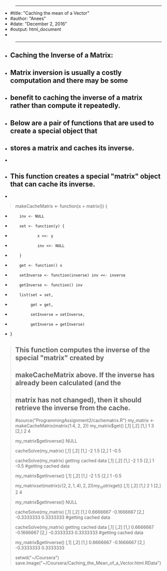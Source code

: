 > ---
+ #title: "Caching the mean of a Vector"
+ #author: "Anees"
+ #date: "December 2, 2016"
+ #output: html_document
+ 

> ---
+ ## Caching the Inverse of a Matrix:
+ ## Matrix inversion is usually a costly computation and there may be some 
+ ## benefit to caching the inverse of a matrix rather than compute it repeatedly.
+ ## Below are a pair of functions that are used to create a special object that 
+ ## stores a matrix and caches its inverse.
+ 
+ ## This function creates a special "matrix" object that can cache its inverse.
+ 

> 
> makeCacheMatrix <- function(x = matrix()) {
+         inv <- NULL
+         set <- function(y) {
+                 x <<- y
+                 inv <<- NULL
+         }
+         get <- function() x
+         setInverse <- function(inverse) inv <<- inverse
+         getInverse <- function() inv
+         list(set = set,
+              get = get,
+              setInverse = setInverse,
+              getInverse = getInverse)
+ }
> 
> ## This function computes the inverse of the special "matrix" created by 
> ## makeCacheMatrix above. If the inverse has already been calculated (and the 
> ## matrix has not changed), then it should retrieve the inverse from the cache.
> 
> #source("ProgrammingAssignment2/cachematrix.R")
> my_matrix <- makeCacheMatrix(matrix(1:4, 2, 2))
> my_matrix$get()
     [,1] [,2]
[1,]    1    3
[2,]    2    4
> 
> my_matrix$getInverse()
NULL
> 
> cacheSolve(my_matrix)
     [,1] [,2]
[1,]   -2  1.5
[2,]    1 -0.5
> 
> cacheSolve(my_matrix)
getting cached data
     [,1] [,2]
[1,]   -2  1.5
[2,]    1 -0.5
> #getting cached data
> 
> my_matrix$getInverse()
     [,1] [,2]
[1,]   -2  1.5
[2,]    1 -0.5
> 
> my_matrix$set(matrix(c(2, 2, 1, 4), 2, 2))
> my_matrix$get()
     [,1] [,2]
[1,]    2    1
[2,]    2    4
> 
> my_matrix$getInverse()
NULL
> 
> cacheSolve(my_matrix)
           [,1]       [,2]
[1,]  0.6666667 -0.1666667
[2,] -0.3333333  0.3333333
> #getting cached data
> 
> cacheSolve(my_matrix)
getting cached data
           [,1]       [,2]
[1,]  0.6666667 -0.1666667
[2,] -0.3333333  0.3333333
> #getting cached data
> 
> my_matrix$getInverse()
           [,1]       [,2]
[1,]  0.6666667 -0.1666667
[2,] -0.3333333  0.3333333
> 
> setwd("~/Coursera")
> save.image("~/Coursera/Caching_the_Mean_of_a_Vector.html.RData")
> 
